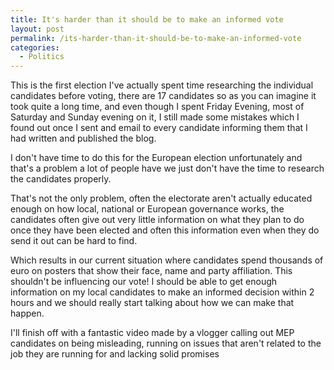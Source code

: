 ```yaml
---
title: It's harder than it should be to make an informed vote
layout: post
permalink: /its-harder-than-it-should-be-to-make-an-informed-vote
categories:
  - Politics
---
```

This is the first election I've actually spent time researching the individual candidates before voting, there are 17 candidates so as you can imagine it took quite a long time, and even though I spent Friday Evening, most of Saturday and Sunday evening on it, I still made some mistakes which I found out once I sent and email to every candidate informing them that I had written and published the blog.

I don't have time to do this for the European election unfortunately and that's a problem a lot of people have we just don't have the time to research the candidates properly.

That's not the only problem, often the electorate aren't actually educated enough on how local, national or European governance works, the candidates often give out very little information on what they plan to do once they have been elected and often this information even when they do send it out can be hard to find.

Which results in our current situation where candidates spend thousands of euro on posters that show their face, name and party affiliation. This shouldn't be influencing our vote! I should be able to get enough information on my local candidates to make an informed decision within 2 hours and we should really start talking about how we can make that happen.

I'll finish off with a fantastic video made by a vlogger calling out MEP candidates on being misleading, running on issues that aren't related to the job they are running for and lacking solid promises